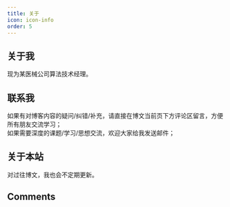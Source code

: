 ```yaml
---
title: 关于
icon: icon-info
order: 5
---
```


## 关于我
现为某医械公司算法技术经理。

## 联系我
如果有对博客内容的疑问/纠错/补充，请直接在博文当前页下方评论区留言，方便所有朋友交流学习；<br>
如果需要深度的课题/学习/思想交流，欢迎大家给我发送邮件；<br>

## 关于本站
对过往博文，我也会不定期更新。<br>


## Comments

